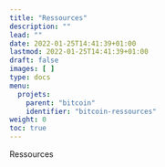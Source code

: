 ```yaml
---
title: "Ressources"
description: ""
lead: ""
date: 2022-01-25T14:41:39+01:00
lastmod: 2022-01-25T14:41:39+01:00
draft: false
images: [ ]
type: docs
menu:
  projets:
    parent: "bitcoin"
    identifier: "bitcoin-ressources"
weight: 0
toc: true
---
```


Ressources